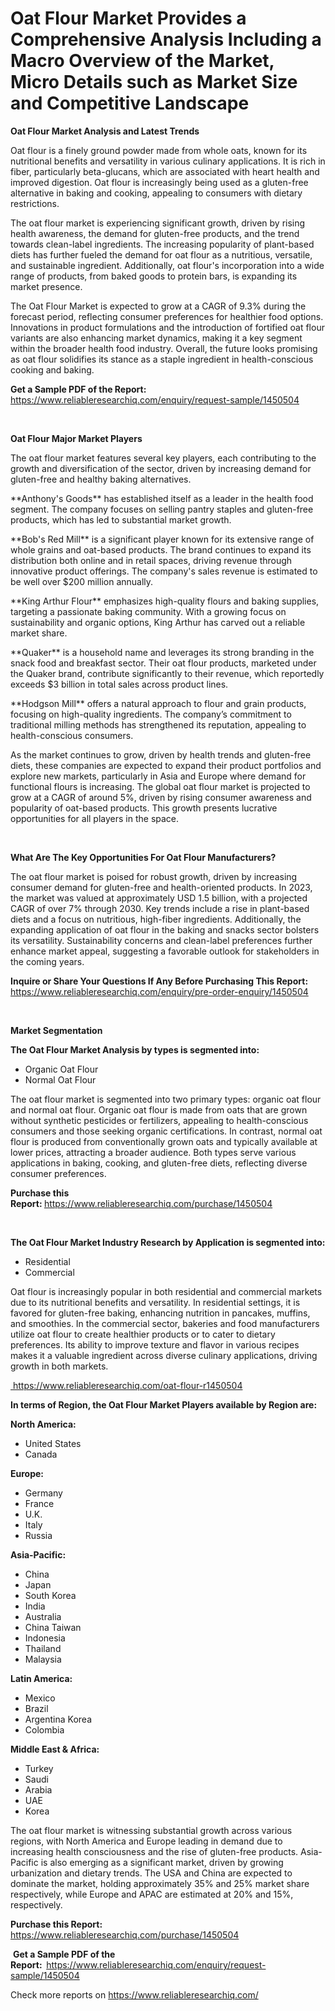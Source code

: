 <p><h1>Oat Flour Market Provides a Comprehensive Analysis Including a Macro Overview of the Market, Micro Details such as Market Size and Competitive Landscape</h1></p><p><strong>Oat Flour Market Analysis and Latest Trends</strong></p>
<p><p>Oat flour is a finely ground powder made from whole oats, known for its nutritional benefits and versatility in various culinary applications. It is rich in fiber, particularly beta-glucans, which are associated with heart health and improved digestion. Oat flour is increasingly being used as a gluten-free alternative in baking and cooking, appealing to consumers with dietary restrictions.</p><p>The oat flour market is experiencing significant growth, driven by rising health awareness, the demand for gluten-free products, and the trend towards clean-label ingredients. The increasing popularity of plant-based diets has further fueled the demand for oat flour as a nutritious, versatile, and sustainable ingredient. Additionally, oat flour's incorporation into a wide range of products, from baked goods to protein bars, is expanding its market presence.</p><p>The Oat Flour Market is expected to grow at a CAGR of 9.3% during the forecast period, reflecting consumer preferences for healthier food options. Innovations in product formulations and the introduction of fortified oat flour variants are also enhancing market dynamics, making it a key segment within the broader health food industry. Overall, the future looks promising as oat flour solidifies its stance as a staple ingredient in health-conscious cooking and baking.</p></p>
<p><strong>Get a Sample PDF of the Report:&nbsp;</strong> <a href="https://www.reliableresearchiq.com/enquiry/request-sample/1450504?utm_campaign=1835&utm_medium=2&utm_source=Github&utm_content=ia&utm_term=07042025&utm_id=oat-flour">https://www.reliableresearchiq.com/enquiry/request-sample/1450504</a></p>
<p>&nbsp;</p>
<p><strong>Oat Flour Major Market Players</strong></p>
<p><p>The oat flour market features several key players, each contributing to the growth and diversification of the sector, driven by increasing demand for gluten-free and healthy baking alternatives. </p><p>**Anthony's Goods** has established itself as a leader in the health food segment. The company focuses on selling pantry staples and gluten-free products, which has led to substantial market growth.</p><p>**Bob's Red Mill** is a significant player known for its extensive range of whole grains and oat-based products. The brand continues to expand its distribution both online and in retail spaces, driving revenue through innovative product offerings. The company's sales revenue is estimated to be well over $200 million annually.</p><p>**King Arthur Flour** emphasizes high-quality flours and baking supplies, targeting a passionate baking community. With a growing focus on sustainability and organic options, King Arthur has carved out a reliable market share.</p><p>**Quaker** is a household name and leverages its strong branding in the snack food and breakfast sector. Their oat flour products, marketed under the Quaker brand, contribute significantly to their revenue, which reportedly exceeds $3 billion in total sales across product lines.</p><p>**Hodgson Mill** offers a natural approach to flour and grain products, focusing on high-quality ingredients. The company’s commitment to traditional milling methods has strengthened its reputation, appealing to health-conscious consumers.</p><p>As the market continues to grow, driven by health trends and gluten-free diets, these companies are expected to expand their product portfolios and explore new markets, particularly in Asia and Europe where demand for functional flours is increasing. The global oat flour market is projected to grow at a CAGR of around 5%, driven by rising consumer awareness and popularity of oat-based products. This growth presents lucrative opportunities for all players in the space.</p></p>
<p>&nbsp;</p>
<p><strong>What Are The Key Opportunities For Oat Flour Manufacturers?</strong></p>
<p><p>The oat flour market is poised for robust growth, driven by increasing consumer demand for gluten-free and health-oriented products. In 2023, the market was valued at approximately USD 1.5 billion, with a projected CAGR of over 7% through 2030. Key trends include a rise in plant-based diets and a focus on nutritious, high-fiber ingredients. Additionally, the expanding application of oat flour in the baking and snacks sector bolsters its versatility. Sustainability concerns and clean-label preferences further enhance market appeal, suggesting a favorable outlook for stakeholders in the coming years.</p></p>
<p><strong>Inquire or Share Your Questions If Any Before Purchasing This Report:</strong> <a href="https://www.reliableresearchiq.com/enquiry/pre-order-enquiry/1450504?utm_campaign=1835&utm_medium=2&utm_source=Github&utm_content=ia&utm_term=07042025&utm_id=oat-flour">https://www.reliableresearchiq.com/enquiry/pre-order-enquiry/1450504</a></p>
<p>&nbsp;</p>
<p><strong>Market Segmentation</strong></p>
<p><strong>The Oat Flour Market Analysis by types is segmented into:</strong></p>
<p><ul><li>Organic Oat Flour</li><li>Normal Oat Flour</li></ul></p>
<p><p>The oat flour market is segmented into two primary types: organic oat flour and normal oat flour. Organic oat flour is made from oats that are grown without synthetic pesticides or fertilizers, appealing to health-conscious consumers and those seeking organic certifications. In contrast, normal oat flour is produced from conventionally grown oats and typically available at lower prices, attracting a broader audience. Both types serve various applications in baking, cooking, and gluten-free diets, reflecting diverse consumer preferences.</p></p>
<p><strong>Purchase this Report:&nbsp;</strong><a href="https://www.reliableresearchiq.com/purchase/1450504?utm_campaign=1835&utm_medium=2&utm_source=Github&utm_content=ia&utm_term=07042025&utm_id=oat-flour">https://www.reliableresearchiq.com/purchase/1450504</a></p>
<p>&nbsp;</p>
<p><strong>The Oat Flour Market Industry Research by Application is segmented into:</strong></p>
<p><ul><li>Residential</li><li>Commercial</li></ul></p>
<p><p>Oat flour is increasingly popular in both residential and commercial markets due to its nutritional benefits and versatility. In residential settings, it is favored for gluten-free baking, enhancing nutrition in pancakes, muffins, and smoothies. In the commercial sector, bakeries and food manufacturers utilize oat flour to create healthier products or to cater to dietary preferences. Its ability to improve texture and flavor in various recipes makes it a valuable ingredient across diverse culinary applications, driving growth in both markets.</p></p>
<p><a href="https://www.reliableresearchiq.com/oat-flour-r1450504?utm_campaign=1835&utm_medium=2&utm_source=Github&utm_content=ia&utm_term=07042025&utm_id=oat-flour">&nbsp;https://www.reliableresearchiq.com/oat-flour-r1450504</a></p>
<p><strong>In terms of Region, the Oat Flour Market Players available by Region are:</strong></p>
<p>
    <p> <strong> North America: </strong>
        <ul>
            <li>United States</li>
            <li>Canada</li>
        </ul>
        </p> 
    <p> <strong> Europe: </strong>
        <ul>
            <li>Germany</li>
            <li>France</li>
            <li>U.K.</li>
            <li>Italy</li>
            <li>Russia</li>
        </ul>
        </p> 
    <p> <strong> Asia-Pacific: </strong>
        <ul>
            <li>China</li>
            <li>Japan</li>
            <li>South Korea</li>
            <li>India</li>
            <li>Australia</li>
            <li>China Taiwan</li>
            <li>Indonesia</li>
            <li>Thailand</li>
            <li>Malaysia</li>
        </ul>
        </p> 
    <p> <strong> Latin America: </strong>
        <ul>
            <li>Mexico</li>
            <li>Brazil</li>
            <li>Argentina Korea</li>
            <li>Colombia</li>
        </ul>
        </p> 
    <p> <strong> Middle East & Africa: </strong>
        <ul>
            <li>Turkey</li>
            <li>Saudi</li>
            <li>Arabia</li>
            <li>UAE</li>
            <li>Korea</li>
        </ul>
    </p>
    </p>
<p><p>The oat flour market is witnessing substantial growth across various regions, with North America and Europe leading in demand due to increasing health consciousness and the rise of gluten-free products. Asia-Pacific is also emerging as a significant market, driven by growing urbanization and dietary trends. The USA and China are expected to dominate the market, holding approximately 35% and 25% market share respectively, while Europe and APAC are estimated at 20% and 15%, respectively.</p></p>
<p><strong>Purchase this Report: </strong><a href="https://www.reliableresearchiq.com/purchase/1450504?utm_campaign=1835&utm_medium=2&utm_source=Github&utm_content=ia&utm_term=07042025&utm_id=oat-flour">https://www.reliableresearchiq.com/purchase/1450504</a></p>
<p>&nbsp;<strong>Get a Sample PDF of the Report:&nbsp;&nbsp;</strong><a href="https://www.reliableresearchiq.com/enquiry/request-sample/1450504?utm_campaign=1835&utm_medium=2&utm_source=Github&utm_content=ia&utm_term=07042025&utm_id=oat-flour">https://www.reliableresearchiq.com/enquiry/request-sample/1450504</a></p>
<p><strong></strong></p>
<p>Check more reports on <a href="https://www.reliableresearchiq.com/?utm_campaign=1835&utm_medium=2&utm_source=Github&utm_content=ia&utm_term=07042025&utm_id=oat-flour">https://www.reliableresearchiq.com/</a></p>